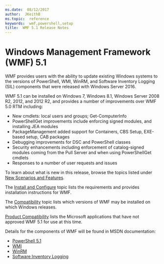 ```yaml
---
ms.date:  08/12/2017
author:  JKeithB
ms.topic:  reference
keywords:  wmf,powershell,setup
title:  WMF 5.1 Release Notes
---
```


# Windows Management Framework (WMF) 5.1 #

WMF provides users with the ability to update existing Windows systems to the versions of PowerShell, WMI, WinRM, and Software Inventory Logging (SIL) components that were released with Windows Server 2016.

WMF 5.1 can be installed on Windows 7, Windows 8.1, Windows Server 2008 R2, 2012, and 2012 R2, and provides a number of improvements over WMF 5.0 RTM including:

- New cmdlets: local users and groups; Get-ComputerInfo
- PowerShellGet improvements include enforcing signed modules, and installing JEA modules
- PackageManagement added support for Containers, CBS Setup, EXE-based setup, CAB packages
- Debugging improvements for DSC and PowerShell classes
- Security enhancements including enforcement of catalog-signed modules coming from the Pull Server and when using PowerShellGet cmdlets
- Responses to a number of user requests and issues

To learn about what is new in this release, browse the topics listed under [New Scenarios and Features](https://docs.microsoft.com/en-us/powershell/wmf/5.1/scenarios-features).

The [Install and Configure](https://docs.microsoft.com/en-us/powershell/wmf/5.1/install-configure) topic lists the requirements and provides installation instructions for WMF.

The [Compatibility](https://docs.microsoft.com/en-us/powershell/wmf/5.1/compatibility) topic lists which versions of WMF may be installed on which Windows releases.

[Product Compatibility](https://docs.microsoft.com/en-us/powershell/wmf/5.1/productincompat) lists the Microsoft applications that have not approved WMF 5.1 for use at this time.

Details for the components of WMF will be found in MSDN documentation:

- [PowerShell 5.1](https://docs.microsoft.com/en-us/powershell/)
- [WMI](https://msdn.microsoft.com/en-us/library/jj152383(v=vs.85).aspx)
- [WinRM](https://msdn.microsoft.com/en-us/library/aa384426(v=vs.85).aspx)
- [Software Inventory Logging](https://technet.microsoft.com/en-us/library/dn383584(v=ws.11).aspx)